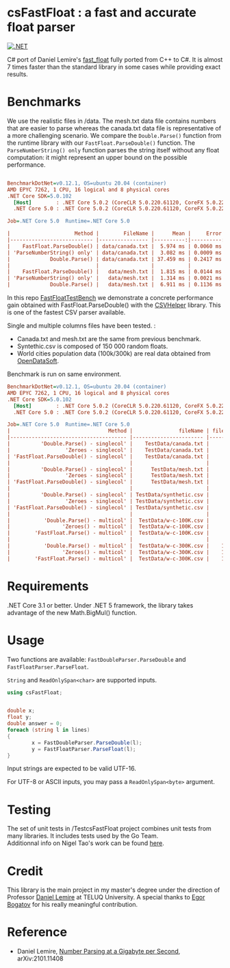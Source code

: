 # csFastFloat : a fast and accurate float parser
[![.NET](https://github.com/CarlVerret/csFastFloat/actions/workflows/dotnet.yml/badge.svg)](https://github.com/CarlVerret/csFastFloat/actions/workflows/dotnet.yml)

C# port of Daniel Lemire's [fast_float](https://github.com/fastfloat/fast_float)  fully ported from C++ to C#. It is almost 7 times faster than the standard library in some cases while providing exact results.



# Benchmarks

We use the realistic files  in /data. The mesh.txt data file contains numbers that are easier to parse whereas the canada.txt data file is representative of a more challenging scenario. We compare  the `Double.Parse()` function from the runtime library with our `FastFloat.ParseDouble()` function. The `ParseNumberString() only` function parses the string itself without any float computation: it might represent an upper bound on the possible performance.


``` ini

BenchmarkDotNet=v0.12.1, OS=ubuntu 20.04 (container)
AMD EPYC 7262, 1 CPU, 16 logical and 8 physical cores
.NET Core SDK=5.0.102
  [Host]        : .NET Core 5.0.2 (CoreCLR 5.0.220.61120, CoreFX 5.0.220.61120), X64 RyuJIT
  .NET Core 5.0 : .NET Core 5.0.2 (CoreCLR 5.0.220.61120, CoreFX 5.0.220.61120), X64 RyuJIT

Job=.NET Core 5.0  Runtime=.NET Core 5.0  

|                     Method |        FileName |      Mean |     Error |    StdDev |       Min | Ratio | Gen 0 | Gen 1 | Gen 2 | Allocated | MFloat/s |     MB/s |
|--------------------------- |---------------- |----------:|----------:|----------:|----------:|------:|------:|------:|------:|----------:|---------:|---------:|
|    FastFloat.ParseDouble() | data/canada.txt |  5.974 ms | 0.0060 ms | 0.0053 ms |  5.965 ms |  0.16 |     - |     - |     - |       2 B |    18.63 |   350.04 |
| 'ParseNumberString() only' | data/canada.txt |  3.082 ms | 0.0009 ms | 0.0008 ms |  3.081 ms |  0.08 |     - |     - |     - |       1 B |    36.07 |   677.80 |
|             Double.Parse() | data/canada.txt | 37.459 ms | 0.2417 ms | 0.2142 ms | 37.003 ms |  1.00 |     - |     - |     - |      21 B |     3.00 |    56.43 |
|                            |                 |           |           |           |           |       |       |       |       |           |          |          |
|    FastFloat.ParseDouble() |   data/mesh.txt |  1.815 ms | 0.0144 ms | 0.0134 ms |  1.798 ms |  0.26 |     - |     - |     - |       1 B |    40.61 |   344.84 |
| 'ParseNumberString() only' |   data/mesh.txt |  1.314 ms | 0.0021 ms | 0.0017 ms |  1.312 ms |  0.19 |     - |     - |     - |       1 B |    55.66 |   472.64 |
|             Double.Parse() |   data/mesh.txt |  6.911 ms | 0.1136 ms | 0.1062 ms |  6.758 ms |  1.00 |     - |     - |     - |       2 B |    10.81 |    91.75 |

```

In this repo [FastFloatTestBench](https://github.com/CarlVerret/FastFloatTestBench) we demonstrate a concrete performance gain obtained with FastFloat.ParseDouble() with the [CSVHelper](https://github.com/JoshClose/CsvHelper) library.  This is one of the fastest CSV parser available.  

Single and multiple columns files have been tested. :
- Canada.txt and mesh.txt are the same from previous benchmark.  
- Syntethic.csv is composed of 150 000 random floats. 
- World cities population data (100k/300k) are real data obtained from [OpenDataSoft](https://public.opendatasoft.com/explore/dataset/worldcitiespop).  

Benchmark is run on same environment.


``` ini
BenchmarkDotNet=v0.12.1, OS=ubuntu 20.04 (container)
AMD EPYC 7262, 1 CPU, 16 logical and 8 physical cores
.NET Core SDK=5.0.102
  [Host]        : .NET Core 5.0.2 (CoreCLR 5.0.220.61120, CoreFX 5.0.220.61120), X64 RyuJIT
  .NET Core 5.0 : .NET Core 5.0.2 (CoreCLR 5.0.220.61120, CoreFX 5.0.220.61120), X64 RyuJIT

Job=.NET Core 5.0  Runtime=.NET Core 5.0  
|                                Method |               fileName | fileSize | nbFloat |      Mean |    Error |   StdDev |       Min | Ratio | MFloat/s |
|-------------------------------------- |----------------------- |--------- |-------- |----------:|---------:|---------:|----------:|------:|---------:|
|          'Double.Parse() - singlecol' |    TestData/canada.txt |     2088 |  111126 |  84.46 ms | 0.271 ms | 0.226 ms |  84.16 ms |  1.00 |     1.32 |
|                  'Zeroes - singlecol' |    TestData/canada.txt |     2088 |  111126 |  33.59 ms | 0.214 ms | 0.178 ms |  33.21 ms |  0.40 |     3.35 |
| 'FastFloat.ParseDouble() - singlecol' |    TestData/canada.txt |     2088 |  111126 |  40.58 ms | 0.265 ms | 0.235 ms |  40.13 ms |  0.48 |     2.77 |
|                                       |                        |          |         |           |          |          |           |       |          |
|          'Double.Parse() - singlecol' |      TestData/mesh.txt |      691 |   73019 |  29.64 ms | 0.157 ms | 0.146 ms |  29.41 ms |  1.00 |     2.48 |
|                  'Zeroes - singlecol' |      TestData/mesh.txt |      691 |   73019 |  17.68 ms | 0.077 ms | 0.064 ms |  17.58 ms |  0.60 |     4.15 |
| 'FastFloat.ParseDouble() - singlecol' |      TestData/mesh.txt |      691 |   73019 |  20.06 ms | 0.188 ms | 0.176 ms |  19.82 ms |  0.68 |     3.68 |
|                                       |                        |          |         |           |          |          |           |       |          |
|          'Double.Parse() - singlecol' | TestData/synthetic.csv |     2969 |  150000 | 114.10 ms | 1.355 ms | 1.202 ms | 111.87 ms |  1.00 |     1.34 |
|                  'Zeroes - singlecol' | TestData/synthetic.csv |     2969 |  150000 |  46.48 ms | 0.197 ms | 0.184 ms |  46.20 ms |  0.41 |     3.25 |
| 'FastFloat.ParseDouble() - singlecol' | TestData/synthetic.csv |     2969 |  150000 |  54.29 ms | 0.683 ms | 0.605 ms |  53.40 ms |  0.48 |     2.81 |
|                                       |                        |          |         |           |          |          |           |       |          |
|           'Double.Parse() - multicol' |  TestData/w-c-100K.csv |     4842 |  200002 | 182.30 ms | 2.629 ms | 2.459 ms | 179.70 ms |  1.00 |     1.11 |
|                 'Zeroes() - multicol' |  TestData/w-c-100K.csv |     4842 |  200002 | 160.47 ms | 1.368 ms | 1.068 ms | 158.88 ms |  0.88 |     1.26 |
|        'FastFloat.Parse() - multicol' |  TestData/w-c-100K.csv |     4842 |  200002 | 168.60 ms | 1.217 ms | 1.079 ms | 166.84 ms |  0.92 |     1.20 |
|                                       |                        |          |         |           |          |          |           |       |          |
|           'Double.Parse() - multicol' |  TestData/w-c-300K.csv |    14526 |  600002 | 572.31 ms | 4.286 ms | 3.799 ms | 566.87 ms |  1.00 |     1.06 |
|                 'Zeroes() - multicol' |  TestData/w-c-300K.csv |    14526 |  600002 | 451.54 ms | 3.379 ms | 2.822 ms | 445.87 ms |  0.79 |     1.35 |
|        'FastFloat.Parse() - multicol' |  TestData/w-c-300K.csv |    14526 |  600002 | 479.76 ms | 3.103 ms | 2.423 ms | 477.05 ms |  0.84 |     1.26 |

```



# Requirements

.NET Core 3.1 or better. Under .NET 5 framework, the library takes advantage of the new Math.BigMul() function.  

# Usage

Two functions are available: `FastDoubleParser.ParseDouble` and `FastFloatParser.ParseFloat`.

`String` and `ReadOnlySpan<char>` are supported inputs.

```C#
using csFastFloat;


double x;
float y;
double answer = 0;
foreach (string l in lines)
{
        x = FastDoubleParser.ParseDouble(l);
        y = FastFloatParser.ParseFloat(l);
}
```

Input strings are expected to be valid UTF-16.

For UTF-8 or ASCII inputs, you may pass a `ReadOnlySpan<byte>` argument.

# Testing

The set of unit tests in /TestcsFastFloat project combines unit tests from many libraries.  It includes tests used by the Go Team.  
Additionnal info on Nigel Tao's work can be found [here](https://nigeltao.github.io/blog/2020/eisel-lemire.html#testing).

# Credit
This library is the main project in my master's degree under the direction of Professor [Daniel Lemire](https://github.com/lemire) at TELUQ University.
A special thanks to [Egor Bogatov](https://github.com/EgorBo) for his really meaningful contribution.

# Reference

- Daniel Lemire, [Number Parsing at a Gigabyte per Second](https://arxiv.org/abs/2101.11408), arXiv:2101.11408
